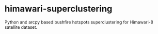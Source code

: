 # himawari-superclustering
Python and arcpy based bushfire hotspots superclustering for Himawari-8 satellite dataset.
